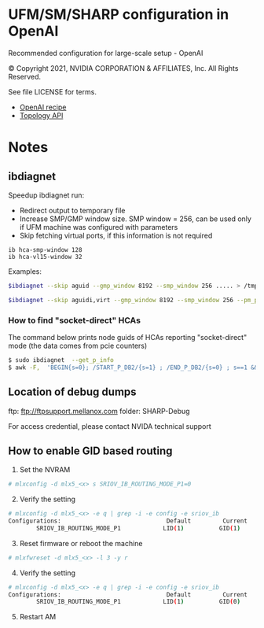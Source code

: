 # UFM/SM/SHARP configuration in OpenAI
Recommended configuration for large-scale setup - OpenAI

© Copyright 2021, NVIDIA CORPORATION & AFFILIATES, Inc. All Rights Reserved.

See file LICENSE for terms.

- [OpenAI recipe](OpenAI.recipe.md)
- [Topology API](TopologyAPI.md)

# Notes

## ibdiagnet

Speedup ibdiagnet run:

- Redirect output to temporary file
- Increase SMP/GMP window size. SMP window = 256, can be used only if UFM machine was configured with parameters
- Skip fetching virtual ports, if this information is not required 
```
ib hca-smp-window 128
ib hca-vl15-window 32
```

Examples:
```bash
$ibdiagnet --skip aguid --gmp_window 8192 --smp_window 256 ..... > /tmp/ibdiag.output
```

```bash
$ibdiagnet --skip aguidi,virt --gmp_window 8192 --smp_window 256 --pm_pause_time 60 --routing --r_opt rn,drnc --extended_speeds all --counter all --pm_per_lane --get_cable_info --cable_info_disconnected --get_phy_info --get_p_info > /tmp/ibdiag.output
```

### How to find "socket-direct" HCAs

The command below prints node guids of HCAs reporting "socket-direct" mode (the data comes from pcie counters)

```bash
$ sudo ibdiagnet  --get_p_info
$ awk -F,  'BEGIN{s=0}; /START_P_DB2/{s=1} ; /END_P_DB2/{s=0} ; s==1 &&  $6=="1"  {print $1}' ibdiagnet2.db_csv | sort | uniq
```

## Location of debug dumps

ftp: ftp://ftpsupport.mellanox.com
folder: SHARP-Debug

For access credential, please contact NVIDA technical support

## How to enable GID based routing

1. Set the NVRAM
``` bash
# mlxconfig -d mlx5_<x> s SRIOV_IB_ROUTING_MODE_P1=0
```

2. Verify the setting
```bash
# mlxconfig -d mlx5_<x> -e q | grep -i -e config -e sriov_ib
Configurations:                              Default         Current         Next Boot
        SRIOV_IB_ROUTING_MODE_P1            LID(1)          GID(1)          GID(0)
```

3. Reset firmware or reboot the machine
```bash
# mlxfwreset -d mlx5_<x> -l 3 -y r
```

4. Verify the setting
```bash
# mlxconfig -d mlx5_<x> -e q | grep -i -e config -e sriov_ib
Configurations:                              Default         Current         Next Boot
        SRIOV_IB_ROUTING_MODE_P1            LID(1)          GID(0)          GID(0)
```

5. Restart AM
